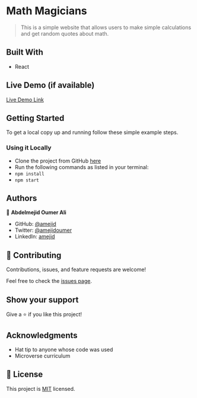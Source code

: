 # Math Magicians

> This is a simple website that allows users to make simple calculations and get random quotes about math.

## Built With

- React

## Live Demo (if available)

[Live Demo Link](https://math-magicians-amejid.netlify.app/)

## Getting Started

To get a local copy up and running follow these simple example steps.

### Using it Locally

- Clone the project from GitHub [here](git@github.com:amejid/math-magicians.git)
- Run the following commands as listed in your terminal:
- `npm install`
- `npm start`

## Authors

👤 **Abdelmejid Oumer Ali**

- GitHub: [@amejid](https://github.com/amejid)
- Twitter: [@amejidoumer](https://twitter.com/amejidoumer)
- LinkedIn: [amejid](https://linkedin.com/in/amejid)

## 🤝 Contributing

Contributions, issues, and feature requests are welcome!

Feel free to check the [issues page](../../issues/).

## Show your support

Give a ⭐️ if you like this project!

## Acknowledgments

- Hat tip to anyone whose code was used
- Microverse curriculum

## 📝 License

This project is [MIT](./MIT.md) licensed.
